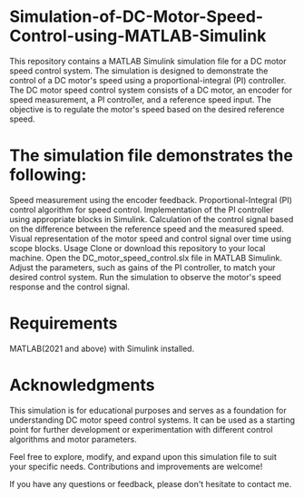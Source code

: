 # Simulation-of-DC-Motor-Speed-Control-using-MATLAB-Simulink
This repository contains a MATLAB Simulink simulation file for a DC motor speed control system. The simulation is designed to demonstrate the control of a DC motor's speed using a proportional-integral (PI) controller.
The DC motor speed control system consists of a DC motor, an encoder for speed measurement, a PI controller, and a reference speed input. The objective is to regulate the motor's speed based on the desired reference speed.

# The simulation file demonstrates the following:

Speed measurement using the encoder feedback.
Proportional-Integral (PI) control algorithm for speed control.
Implementation of the PI controller using appropriate blocks in Simulink.
Calculation of the control signal based on the difference between the reference speed and the measured speed.
Visual representation of the motor speed and control signal over time using scope blocks.
Usage
Clone or download this repository to your local machine.
Open the DC_motor_speed_control.slx file in MATLAB Simulink.
Adjust the parameters, such as gains of the PI controller, to match your desired control system.
Run the simulation to observe the motor's speed response and the control signal.
# Requirements
MATLAB(2021 and above) with Simulink installed.


# Acknowledgments
This simulation is for educational purposes and serves as a foundation for understanding DC motor speed control systems. It can be used as a starting point for further development or experimentation with different control algorithms and motor parameters.

Feel free to explore, modify, and expand upon this simulation file to suit your specific needs. Contributions and improvements are welcome!

If you have any questions or feedback, please don't hesitate to contact me.
